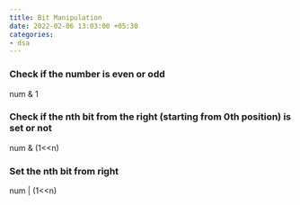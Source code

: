```yaml
---
title: Bit Manipulation
date: 2022-02-06 13:03:00 +05:30
categories:
- dsa
---
```


### Check if the number is even or odd

num & 1

### Check if the nth bit from the right (starting from 0th position) is set or not

num & (1<<n)

### Set the nth bit from right

num | (1<<n)
